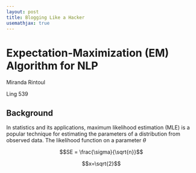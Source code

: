 ```yaml
---
layout: post
title: Blogging Like a Hacker
usemathjax: true
---
```


# Expectation-Maximization (EM) Algorithm for NLP
Miranda Rintoul

Ling 539

## Background

In statistics and its applications, maximum likelihood estimation (MLE) is a popular technique for estimating the parameters of a distribution from observed data. The likelihood function on a parameter $\theta$

```math
SE = \frac{\sigma}{\sqrt{n}}
```

$$x=\sqrt{2}$$
